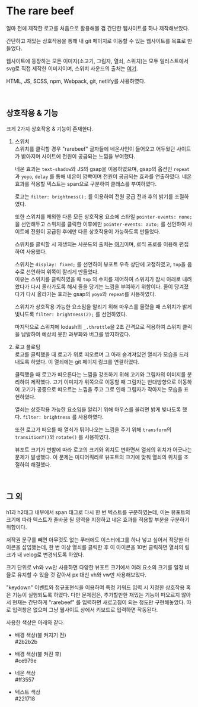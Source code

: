 # **The rare beef**
얼마 전에 제작한 로고를 처음으로 활용해볼 겸 간단한 웹사이트를 하나 제작해보았다.  

간단하고 재밌는 상호작용을 통해 내 git 페이지로 이동할 수 있는 웹사이트를 목표로 만들었다.

웹사이트에 등장하는 모든 이미지(소고기, 그림자, 열쇠, 스위치)는 모두 일러스트에서 svg로 직접 제작한 이미지이며, 스위치 사운드의 출처는 <a href="http://www.theallsounds.com/2017/12/lamp-switch-sound-effects-all-sounds.html">여기</a>.

HTML, JS, SCSS, npm, Webpack, git, netlify를 사용하였다.

<br/>

## **상호작용 & 기능**
크게 2가지 상호작용 & 기능이 존재한다.

1. 스위치  
    스위치를 클릭할 경우 "rarebeef" 글자들에 네온사인이 들어오고 어두웠던 사이트가 밝아지며 사이트에 전원이 공급되는 느낌을 부여했다.  
    
    네온 효과는 `text-shadow`와 JS의 gsap을 이용하였으며, gsap의 옵션인 `repeat`과 `yoyo`, `delay` 를 통해 네온이 깜빡이며 전원이 공급되는 효과를 연출하였다. 네온 효과를 적용할 텍스트는 span으로 구분하여 클래스를 부여하였다.

    로고는 `filter: brightness();` 를 이용하여 전원 공급 전과 후의 밝기를 조절하였다.

    또한 스위치를 제외한 다른 모든 상호작용 요소에 스타일 `pointer-events: none;` 을 선언해두고 스위치를 클릭한 이후에만 `pointer-events: auto;` 를 선언하여 사이트에 전원이 공급된 후에만 다른 상호작용이 가능하도록 만들었다.

    스위치를 클릭할 시 재생되는 사운드의 출처는 <a href="http://www.theallsounds.com/2017/12/lamp-switch-sound-effects-all-sounds.html">여기</a>이며, 로직 프로를 이용해 편집하여 사용했다.

    스위치는 `display: fixed;` 를 선언하여 뷰포트 우측 상단에 고정하였고, `top`을 음수로 선언하여 위쪽이 잘리게 만들었다.  
    이유는 스위치를 클릭하였을 때 `top` 의 수치를 제어하여 스위치가 잠시 아래로 내려왔다가 다시 올라가도록 해서 줄을 당기는 느낌을 부여하기 위함이다. 줄이 당겨졌다가 다시 올라가는 효과는 gsap의 `yoyo`와 `repeat`를 사용하였다.

    스위치가 상호작용 가능한 요소임을 알리기 위해 마우스를 올렸을 때 스위치가 밝게 빛나도록 `filter: brightness(2);` 를 선언하였다.

    마지막으로 스위치에 lodash의 `_.throttle`을 2초 간격으로 적용하여 스위치 클릭을 남발하여 예상치 못한 과부화와 버그를 방지하였다.

2. 로고 플로팅  
    로고를 클릭했을 때 로고가 위로 떠오르며 그 아래 숨겨져있던 열쇠가 모습을 드러내도록 하였다. 이 열쇠에는 git 페이지 링크를 연결하였다.  

    클릭했을 때 로고가 떠오른다는 느낌을 강조하기 위해 고기와 그림자의 이미지를 분리하여 제작했다. 고기 이미지가 위쪽으로 이동할 때 그림자는 반대방향으로 이동하여 고기가 공중으로 떠오르는 느낌을 주고 그로 인해 그림자가 작아지는 모습을 표현하였다.

    열쇠는 상호작용 가능한 요소임을 알리기 위해 마우스를 올리면 밝게 빛나도록 했다. `filter: brightness` 를 사용하였다.

    또한 로고가 떠오를 때 열쇠가 튀어나오는 느낌을 주기 위해 `transform`의 `transitionY()`와 `rotate()` 를 사용하였다.

    뷰포트 크기가 변함에 따라 로고의 크기와 위치도 변하면서 열쇠의 위치가 어긋나는 문제가 발생했다. 이 문제는 미디어쿼리로 뷰포트의 크기에 맞춰 열쇠의 위치를 조절하여 해결했다.

<br/>

## **그 외**

h1과 h2태그 내부에서 span 태그로 다시 한 번 텍스트를 구분하였는데, 이는 뷰포트의 크기에 따라 텍스트가 줄바꿈 될 영역을 지정하고 네온 효과를 적용할 부분을 구분하기 위함이다.



저작권 문구를 빼면 아무것도 없는 푸터에도 이스터에그를 하나 넣고 싶어서 적당한 아이콘을 삽입했는데, 한 번 이상 열쇠를 클릭한 후 이 아이콘을 10번 클릭하면 열쇠의 링크가 내 velog로 변경되도록 하였다.

크기 단위로 vh와 vw만 사용하면 다양한 뷰포트 크기에서 여러 요소의 크기를 일정 비율로 유지할 수 있을 것 같아서 px 대신 vh와 vw만 사용해보았다.

"keydown" 이벤트와 정규표현식을 이용하여 특정 키워드 입력 시 지정한 상호작용 혹은 기능이 실행되도록 하였다. 다만 문제점은, 추가할만한 재밌는 기능이 떠오르지 않아서 현재는 간단하게 "rarebeef" 를 입력하면 새로고침이 되는 정도만 구현해놓았다. 따로 입력창은 없으며 그냥 웹사이트 상에서 키보드로 입력하면 작동된다.

사용한 색상은 아래와 같다.  

- 배경 색상(불 켜지기 전)  
  #2b2b2b

- 배경 색상(불 켜진 후)  
  #ce979e

- 네온 색상  
  #ff3557

- 텍스트 색상  
  #221718

